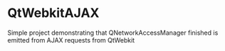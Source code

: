 QtWebkitAJAX
============

Simple project demonstrating that QNetworkAccessManager finished is emitted from AJAX requests from QtWebkit
